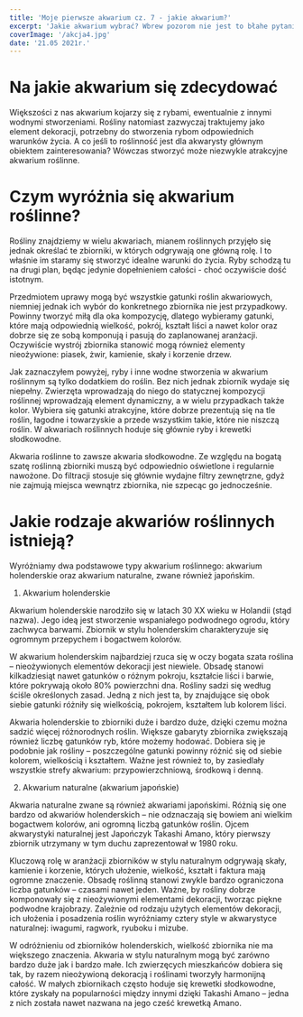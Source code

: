 ```yaml
---
title: 'Moje pierwsze akwarium cz. 7 - jakie akwarium?'
excerpt: 'Jakie akwarium wybrać? Wbrew pozorom nie jest to błahe pytanie. Jak się okazuje nie zawsze dokonujemy przemyślanego wyboru. To zaś może być przyczyną późniejszych rozczarowań.'
coverImage: '/akcja4.jpg'
date: '21.05 2021r.'
---
```


# Na jakie akwarium się zdecydować
 

Większości z nas akwarium kojarzy się z rybami, ewentualnie z innymi wodnymi stworzeniami. Rośliny natomiast zazwyczaj traktujemy jako element dekoracji, potrzebny do stworzenia rybom odpowiednich warunków życia. A co jeśli to roślinność jest dla akwarysty głównym obiektem zainteresowania? Wówczas stworzyć może niezwykle atrakcyjne akwarium roślinne.

# Czym wyróżnia się akwarium roślinne?

Rośliny znajdziemy w wielu akwariach, mianem roślinnych przyjęło się jednak określać te zbiorniki, w których odgrywają one główną rolę. I to właśnie im staramy się stworzyć idealne warunki do życia. Ryby schodzą tu na drugi plan, będąc jedynie dopełnieniem całości - choć oczywiście dość istotnym.

Przedmiotem uprawy mogą być wszystkie gatunki roślin akwariowych, niemniej jednak ich wybór do konkretnego zbiornika nie jest przypadkowy. Powinny tworzyć miłą dla oka kompozycję, dlatego wybieramy gatunki, które mają odpowiednią wielkość, pokrój, kształt liści a nawet kolor oraz dobrze się ze sobą komponują i pasują do zaplanowanej aranżacji. Oczywiście wystrój zbiornika stanowić mogą również elementy nieożywione: piasek, żwir, kamienie, skały i korzenie drzew.

Jak zaznaczyłem powyżej, ryby i inne wodne stworzenia w akwarium roślinnym są tylko dodatkiem do roślin. Bez nich jednak zbiornik wydaje się niepełny. Zwierzęta wprowadzają do niego do statycznej kompozycji roślinnej wprowadzają element dynamiczny, a w wielu przypadkach także kolor. Wybiera się gatunki atrakcyjne, które dobrze prezentują się na tle roślin, łagodne i towarzyskie a przede wszystkim takie, które nie niszczą roślin. W akwariach roślinnych hoduje się głównie ryby i krewetki słodkowodne.

Akwaria roślinne to zawsze akwaria słodkowodne. Ze względu na bogatą szatę roślinną zbiorniki muszą być odpowiednio oświetlone i regularnie nawożone. Do filtracji stosuje się głównie wydajne filtry zewnętrzne, gdyż nie zajmują miejsca wewnątrz zbiornika, nie szpecąc go jednocześnie.

# Jakie rodzaje akwariów roślinnych istnieją?

Wyróżniamy dwa podstawowe typy akwarium roślinnego: akwarium holenderskie oraz akwarium naturalne, zwane również japońskim.

1. Akwarium holenderskie

Akwarium holenderskie narodziło się w latach 30 XX wieku w Holandii (stąd nazwa). Jego ideą jest stworzenie wspaniałego podwodnego ogrodu, który zachwyca barwami. Zbiornik w stylu holenderskim charakteryzuje się ogromnym przepychem i bogactwem kolorów.

W akwarium holenderskim najbardziej rzuca się w oczy bogata szata roślina – nieożywionych elementów dekoracji jest niewiele. Obsadę stanowi kilkadziesiąt nawet gatunków o różnym pokroju, kształcie liści i barwie, które pokrywają około 80% powierzchni dna. Rośliny sadzi się według ściśle określonych zasad. Jedną z nich jest ta, by znajdujące się obok siebie gatunki różniły się wielkością, pokrojem, kształtem lub kolorem liści.

Akwaria holenderskie to zbiorniki duże i bardzo duże, dzięki czemu można sadzić więcej różnorodnych roślin. Większe gabaryty zbiornika zwiększają również liczbę gatunków ryb, które możemy hodować. Dobiera się je podobnie jak rośliny – poszczególne gatunki powinny różnić się od siebie kolorem, wielkością i kształtem. Ważne jest również to, by zasiedlały wszystkie strefy akwarium: przypowierzchniową, środkową i denną.

2. Akwarium naturalne (akwarium japońskie)

Akwaria naturalne zwane są również akwariami japońskimi. Różnią się one bardzo od akwariów holenderskich – nie odznaczają się bowiem ani wielkim bogactwem kolorów, ani ogromną liczbą gatunków roślin. Ojcem akwarystyki naturalnej jest Japończyk Takashi Amano, który pierwszy zbiornik utrzymany w tym duchu zaprezentował w 1980 roku.

Kluczową rolę w aranżacji zbiorników w stylu naturalnym odgrywają skały, kamienie i korzenie, których ułożenie, wielkość, kształt i faktura mają ogromne znaczenie. Obsadę roślinną stanowi zwykle bardzo ograniczona liczba gatunków – czasami nawet jeden. Ważne, by rośliny dobrze komponowały się z nieożywionymi elementami dekoracji, tworząc piękne podwodne krajobrazy. Zależnie od rodzaju użytych elementów dekoracji, ich ułożenia i posadzenia roślin wyróżniamy cztery style w akwarystyce naturalnej: iwagumi, ragwork, ryuboku i mizube.

W odróżnieniu od zbiorników holenderskich, wielkość zbiornika nie ma większego znaczenia. Akwaria w stylu naturalnym mogą być zarówno bardzo duże jak i bardzo małe. Ich zwierzęcych mieszkańców dobiera się tak, by razem nieożywioną dekoracją i roślinami tworzyły harmonijną całość. W małych zbiornikach często hoduje się krewetki słodkowodne, które zyskały na popularności między innymi dzięki Takashi Amano – jedna z nich została nawet nazwana na jego cześć krewetką Amano.